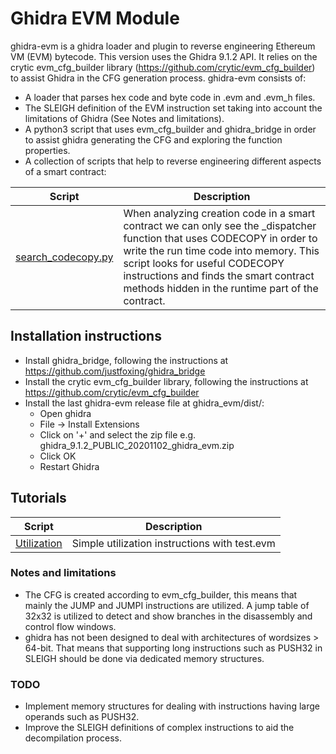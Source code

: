 
# Ghidra EVM Module

ghidra-evm is a ghidra loader and plugin to reverse engineering Ethereum VM
(EVM) bytecode. This version uses the Ghidra 9.1.2 API. It relies on
the crytic evm_cfg_builder library (https://github.com/crytic/evm_cfg_builder)
to assist Ghidra in the CFG generation process. ghidra-evm consists of:
- A loader that parses hex code and byte code in .evm and .evm_h files.
- The SLEIGH definition of the EVM instruction set taking into account the
limitations of Ghidra (See Notes and limitations).
- A python3 script that uses evm_cfg_builder and ghidra_bridge in order to
assist ghidra generating the CFG and exploring the function properties.
- A collection of scripts that help to reverse engineering different aspects
of a smart contract:

| Script | Description |
| --- | --- |
| [search_codecopy.py](scripts/search_codecopy.py) | When analyzing creation code in a smart contract we can only see the _dispatcher function that uses CODECOPY in order to write the run time code into memory. This script looks for useful CODECOPY instructions and finds the smart contract methods hidden in the runtime part of the contract. |


## Installation instructions

- Install ghidra_bridge, following the instructions at https://github.com/justfoxing/ghidra_bridge
- Install the crytic evm_cfg_builder library, following the instructions at https://github.com/crytic/evm_cfg_builder
- Install the last ghidra-evm release file at ghidra_evm/dist/:
	- Open ghidra
	- File -> Install Extensions
	- Click on '+' and select the zip file e.g. ghidra_9.1.2_PUBLIC_20201102_ghidra_evm.zip
	- Click OK 
	- Restart Ghidra

## Tutorials

| Script | Description |
| --- | --- |
| [Utilization](tutorials/00_utilization.md) | Simple utilization instructions with test.evm |

### Notes and limitations

- The CFG is created according to evm_cfg_builder, this means that mainly
the JUMP and JUMPI instructions are utilized. A jump table of 32x32 is
utilized to detect and show branches in the disassembly and control flow windows.
- ghidra has not been designed to deal with architectures of wordsizes >
64-bit. That means that supporting long instructions such as PUSH32 in
SLEIGH should be done via dedicated memory structures. 

### TODO

- Implement memory structures for dealing with instructions having
large operands such as PUSH32.
- Improve the SLEIGH definitions of complex instructions to aid
the decompilation process.





 


